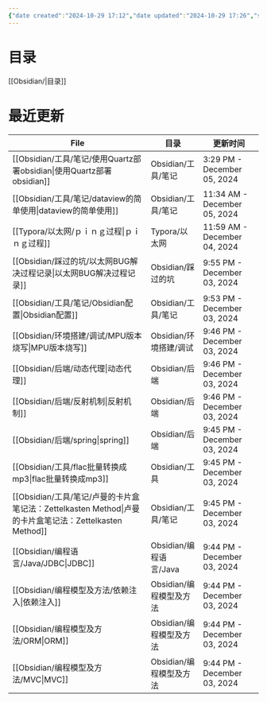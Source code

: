 ```yaml
---
{"date created":"2024-10-29 17:12","date updated":"2024-10-29 17:26","share":"true","path":"content","en-filename":"index","title":"首页","updated":"2024-12-05 15:40","publish":true,"PassFrontmatter":true}
---
```



# 目录

[[Obsidian/\|目录]]

# 最近更新

| File                                                                               | 目录                 | 更新时间                         |
| ---------------------------------------------------------------------------------- | ------------------ | ---------------------------- |
| [[Obsidian/工具/笔记/使用Quartz部署obsidian\|使用Quartz部署obsidian]]                       | Obsidian/工具/笔记     | 3:29 PM - December 05, 2024  |
| [[Obsidian/工具/笔记/dataview的简单使用\|dataview的简单使用]]                                 | Obsidian/工具/笔记     | 11:34 AM - December 05, 2024 |
| [[Typora/以太网/ｐｉｎｇ过程\|ｐｉｎｇ过程]]                                                   | Typora/以太网         | 11:59 AM - December 04, 2024 |
| [[Obsidian/踩过的坑/以太网BUG解决过程记录\|以太网BUG解决过程记录]]                                    | Obsidian/踩过的坑      | 9:55 PM - December 03, 2024  |
| [[Obsidian/工具/笔记/Obsidian配置\|Obsidian配置]]                                       | Obsidian/工具/笔记     | 9:53 PM - December 03, 2024  |
| [[Obsidian/环境搭建/调试/MPU版本烧写\|MPU版本烧写]]                                           | Obsidian/环境搭建/调试   | 9:46 PM - December 03, 2024  |
| [[Obsidian/后端/动态代理\|动态代理]]                                                      | Obsidian/后端        | 9:46 PM - December 03, 2024  |
| [[Obsidian/后端/反射机制\|反射机制]]                                                      | Obsidian/后端        | 9:46 PM - December 03, 2024  |
| [[Obsidian/后端/spring\|spring]]                                                  | Obsidian/后端        | 9:45 PM - December 03, 2024  |
| [[Obsidian/工具/flac批量转换成mp3\|flac批量转换成mp3]]                                      | Obsidian/工具        | 9:45 PM - December 03, 2024  |
| [[Obsidian/工具/笔记/卢曼的卡片盒笔记法：Zettelkasten Method\|卢曼的卡片盒笔记法：Zettelkasten Method]] | Obsidian/工具/笔记     | 9:45 PM - December 03, 2024  |
| [[Obsidian/编程语言/Java/JDBC\|JDBC]]                                               | Obsidian/编程语言/Java | 9:44 PM - December 03, 2024  |
| [[Obsidian/编程模型及方法/依赖注入\|依赖注入]]                                                 | Obsidian/编程模型及方法   | 9:44 PM - December 03, 2024  |
| [[Obsidian/编程模型及方法/ORM\|ORM]]                                                   | Obsidian/编程模型及方法   | 9:44 PM - December 03, 2024  |
| [[Obsidian/编程模型及方法/MVC\|MVC]]                                                   | Obsidian/编程模型及方法   | 9:44 PM - December 03, 2024  |

